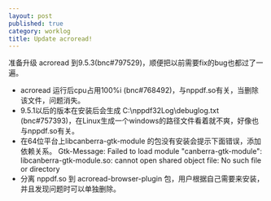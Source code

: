 ```yaml
---
layout: post
published: true
category: worklog
title: Update acroread!
---
```

准备升级 acroread 到9.5.3(bnc#797529)，顺便把以前需要fix的bug也都过了一遍。
* acroread 运行后cpu占用100%i (bnc#768492)，与nppdf.so有关，当删除该文件，问题消失。
* 9.5.1以后的版本在安装后会生成 C:\nppdf32Log\debuglog.txt (bnc#757393)，在Linux生成一个windows的路径文件看着就不爽，好像也与nppdf.so有关。
* 在64位平台上libcanberra-gtk-module 的包没有安装会提示下面错误，添加依赖关系。
    Gtk-Message: Failed to load module "canberra-gtk-module":
    libcanberra-gtk-module.so: cannot open shared object file: No such file or directory
* 分离 nppdf.so 到 acroread-browser-plugin 包，用户根据自己需要来安装，并且发现问题时可以单独删除。

